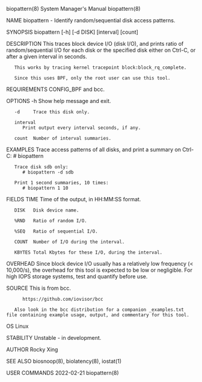 biopattern(8)							    System Manager's Manual							 biopattern(8)

NAME
       biopattern - Identify random/sequential disk access patterns.

SYNOPSIS
       biopattern [-h] [-d DISK] [interval] [count]

DESCRIPTION
       This  traces  block  device  I/O (disk I/O), and prints ratio of random/sequential I/O for each disk or the specified disk either on Ctrl-C, or after a
       given interval in seconds.

       This works by tracing kernel tracepoint block:block_rq_complete.

       Since this uses BPF, only the root user can use this tool.

REQUIREMENTS
       CONFIG_BPF and bcc.

OPTIONS
       -h     Show help message and exit.

       -d     Trace this disk only.

       interval
	      Print output every interval seconds, if any.

       count  Number of interval summaries.

EXAMPLES
       Trace access patterns of all disks, and print a summary on Ctrl-C:
	      # biopattern

       Trace disk sdb only:
	      # biopattern -d sdb

       Print 1 second summaries, 10 times:
	      # biopattern 1 10

FIELDS
       TIME   Time of the output, in HH:MM:SS format.

       DISK   Disk device name.

       %RND   Ratio of random I/O.

       %SEQ   Ratio of sequential I/O.

       COUNT  Number of I/O during the interval.

       KBYTES Total Kbytes for these I/O, during the interval.

OVERHEAD
       Since block device I/O usually has a relatively low frequency (< 10,000/s), the overhead for this tool is expected to be low or	negligible.  For  high
       IOPS storage systems, test and quantify before use.

SOURCE
       This is from bcc.

	      https://github.com/iovisor/bcc

       Also look in the bcc distribution for a companion _examples.txt file containing example usage, output, and commentary for this tool.

OS
       Linux

STABILITY
       Unstable - in development.

AUTHOR
       Rocky Xing

SEE ALSO
       biosnoop(8), biolatency(8), iostat(1)

USER COMMANDS								  2022-02-21								 biopattern(8)
